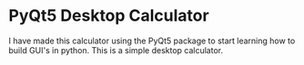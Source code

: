 # PyQt5 Desktop Calculator

I have made this calculator using the PyQt5 package to start learning how to build GUI's in python. This is a simple desktop calculator.
